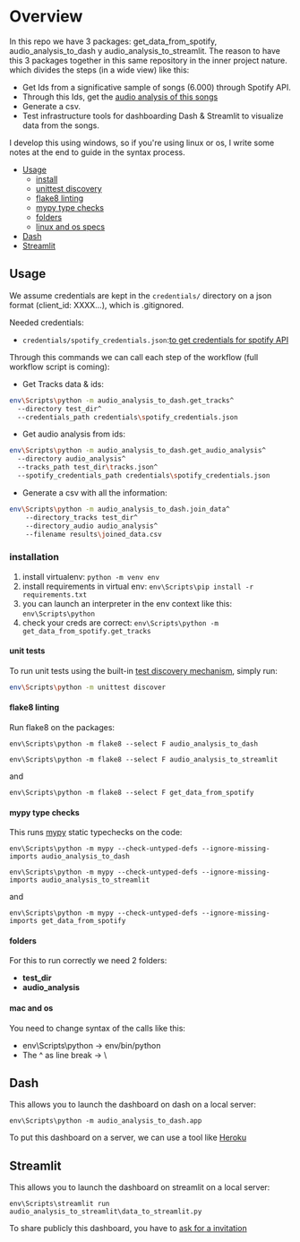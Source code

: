 # Overview

In this repo we have 3 packages: get_data_from_spotify, audio_analysis_to_dash y audio_analysis_to_streamlit. The reason to have this 3 packages together in this same repository in the inner project nature. which divides the steps (in a wide view) like this:

* Get Ids from a significative sample of songs (6.000) through Spotify API.
* Through this Ids, get the [audio analysis of this songs](https://developer.spotify.com/documentation/web-api/reference/#endpoint-get-audio-analysis)
* Generate a csv.
* Test infrastructure tools for dashboarding Dash & Streamlit to visualize data from the songs.

I develop this using windows, so if you're using linux or os, I write some notes at the end to guide in the syntax process.

* [Usage](#Usage)
  * [install](#installation)
  * [unittest discovery](#unit-tests)
  * [flake8 linting](#flake8-linting)
  * [mypy type checks](#mypy-type-checks)
  * [folders](#folders)
  * [linux and os specs](#linux-and-os)
* [Dash](#dash)
* [Streamlit](#streamlit)

## Usage
We assume credentials are kept in the `credentials/` directory on a json format (client_id: XXXX...), which is .gitignored.

Needed credentials:
* `credentials/spotify_credentials.json`:[to get credentials for spotify API](https://developer.spotify.com/documentation/web-api/quick-start/)

Through this commands we can call each step of the workflow (full workflow script is coming):

* Get Tracks data & ids:
```bash
env\Scripts\python -m audio_analysis_to_dash.get_tracks^
  --directory test_dir^
  --credentials_path credentials\spotify_credentials.json
```
* Get audio analysis from ids:
```bash
env\Scripts\python -m audio_analysis_to_dash.get_audio_analysis^
  --directory audio_analysis^
  --tracks_path test_dir\tracks.json^
  --spotify_credentials_path credentials\spotify_credentials.json
```
* Generate a csv with all the information:
```bash
env\Scripts\python -m audio_analysis_to_dash.join_data^
    --directory_tracks test_dir^
    --directory_audio audio_analysis^
    --filename results\joined_data.csv
```
### installation

  1. install virtualenv:
    `python -m venv env`
  2. install requirements in virtual env:
    `env\Scripts\pip install -r requirements.txt`
  3. you can launch an interpreter in the env context like this:
    `env\Scripts\python`
  4. check your creds are correct:
    `env\Scripts\python -m get_data_from_spotify.get_tracks`

#### unit tests
To run unit tests using the built-in [test discovery mechanism](https://docs.python.org/3/library/unittest.html#unittest-test-discovery), simply run:

```bash
env\Scripts\python -m unittest discover
```

#### flake8 linting

Run flake8 on the packages:
```
env\Scripts\python -m flake8 --select F audio_analysis_to_dash
```  
```
env\Scripts\python -m flake8 --select F audio_analysis_to_streamlit
```  
and
```
env\Scripts\python -m flake8 --select F get_data_from_spotify
```

#### mypy type checks

This runs [mypy](http://mypy-lang.org/) static typechecks on the code:
```
env\Scripts\python -m mypy --check-untyped-defs --ignore-missing-imports audio_analysis_to_dash
```
```
env\Scripts\python -m mypy --check-untyped-defs --ignore-missing-imports audio_analysis_to_streamlit
```  
and
```
env\Scripts\python -m mypy --check-untyped-defs --ignore-missing-imports get_data_from_spotify
```
#### folders
For this to run correctly we need 2 folders:
* **test_dir**
* **audio_analysis**

#### mac and os
You need to change syntax of the calls like this:

* env\Scripts\python -> env/bin/python
* The ^ as line break -> \

## Dash
This allows you to launch the dashboard on dash on a local server:
```
env\Scripts\python -m audio_analysis_to_dash.app
```
To put this dashboard on a server, we can use a tool like [Heroku](https://www.heroku.com/)

## Streamlit

This allows you to launch the dashboard on streamlit on a local server:
```
env\Scripts\streamlit run audio_analysis_to_streamlit\data_to_streamlit.py
```
To share publicly this dashboard, you have to [ask for a invitation](https://streamlit.io/sharing)
